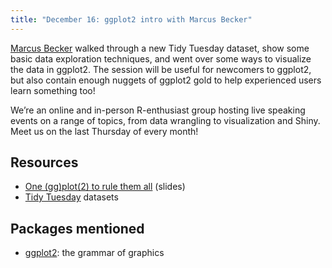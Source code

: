 ```yaml
---
title: "December 16: ggplot2 intro with Marcus Becker"
---
```


[Marcus Becker](https://twitter.com/mabecker89) walked through a new Tidy Tuesday dataset, show some basic data exploration techniques, and went over some ways to visualize the data in ggplot2. The session will be useful for newcomers to ggplot2, but also contain enough nuggets of ggplot2 gold to help experienced users learn something too!


We’re an online and in-person R-enthusiast group hosting live speaking events on a range of topics, from data wrangling to visualization and Shiny. Meet us on the last Thursday of every month!

## Resources

- [One (gg)plot(2) to rule them all](https://yegrug.github.io/data-vis-practice/ggplot2-intro_2021-12-16.html#1) (slides)
- [Tidy Tuesday](https://github.com/rfordatascience/tidytuesday) datasets

## Packages mentioned

- [ggplot2](https://CRAN.R-project.org/package=ggplot2): the grammar of graphics
